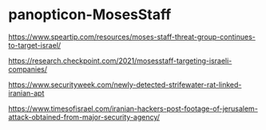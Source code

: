 # panopticon-MosesStaff

https://www.speartip.com/resources/moses-staff-threat-group-continues-to-target-israel/

https://research.checkpoint.com/2021/mosesstaff-targeting-israeli-companies/

https://www.securityweek.com/newly-detected-strifewater-rat-linked-iranian-apt

https://www.timesofisrael.com/iranian-hackers-post-footage-of-jerusalem-attack-obtained-from-major-security-agency/
